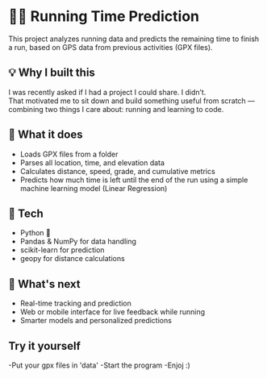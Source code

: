# 🏃‍♂️ Running Time Prediction

This project analyzes running data and predicts the remaining time to finish a run, based on GPS data from previous activities (GPX files).

## 💡 Why I built this
I was recently asked if I had a project I could share. I didn’t.  
That motivated me to sit down and build something useful from scratch — combining two things I care about: running and learning to code.

## 📁 What it does

- Loads GPX files from a folder
- Parses all location, time, and elevation data
- Calculates distance, speed, grade, and cumulative metrics
- Predicts how much time is left until the end of the run using a simple machine learning model (Linear Regression)

## 🔧 Tech

- Python 🐍
- Pandas & NumPy for data handling
- scikit-learn for prediction
- geopy for distance calculations

## 🧠 What's next

- Real-time tracking and prediction
- Web or mobile interface for live feedback while running
- Smarter models and personalized predictions

## Try it yourself

-Put your gpx files in 'data'
-Start the program
-Enjoj :)